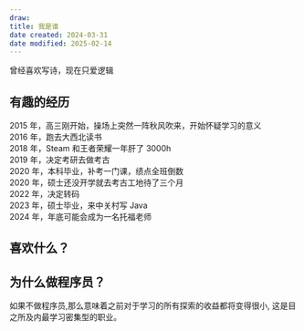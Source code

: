 ```yaml
---
draw:
title: 我是谁
date created: 2024-03-31
date modified: 2025-02-14
---
```


曾经喜欢写诗，现在只爱逻辑

<!-- more -->

## 有趣的经历

2015 年，高三刚开始，操场上突然一阵秋风吹来，开始怀疑学习的意义  
2016 年，跑去大西北读书  
2018 年，Steam 和王者荣耀一年肝了 3000h  
2019 年，决定考研去做考古  
2020 年，本科毕业，补考一门课，绩点全班倒数  
2020 年，硕士还没开学就去考古工地待了三个月  
2022 年，决定转码  
2023 年，硕士毕业，来中关村写 Java  
2024 年，年底可能会成为一名托福老师

## 喜欢什么？

## 为什么做程序员？

如果不做程序员,那么意味着之前对于学习的所有探索的收益都将变得很小, 这是目之所及内最学习密集型的职业。

